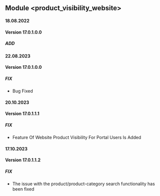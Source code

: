 ## Module <product_visibility_website>

#### 18.08.2022
#### Version 17.0.1.0.0
##### ADD

#### 22.08.2023
#### Version 17.0.1.0.0
##### FIX
- Bug Fixed 

#### 20.10.2023
#### Version 17.0.1.1.1
##### FIX
- Feature Of Website Product Visibility For Portal Users Is Added

#### 17.10.2023
#### Version 17.0.1.1.2
##### FIX
- The issue with the product/product-category search functionality has been fixed

